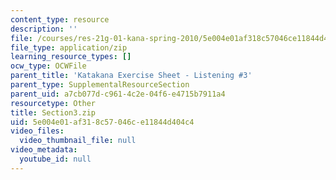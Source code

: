 ```yaml
---
content_type: resource
description: ''
file: /courses/res-21g-01-kana-spring-2010/5e004e01af318c57046ce11844d404c4_Section3.zip
file_type: application/zip
learning_resource_types: []
ocw_type: OCWFile
parent_title: 'Katakana Exercise Sheet - Listening #3'
parent_type: SupplementalResourceSection
parent_uid: a7cb077d-c961-4c2e-04f6-e4715b7911a4
resourcetype: Other
title: Section3.zip
uid: 5e004e01-af31-8c57-046c-e11844d404c4
video_files:
  video_thumbnail_file: null
video_metadata:
  youtube_id: null
---
```


